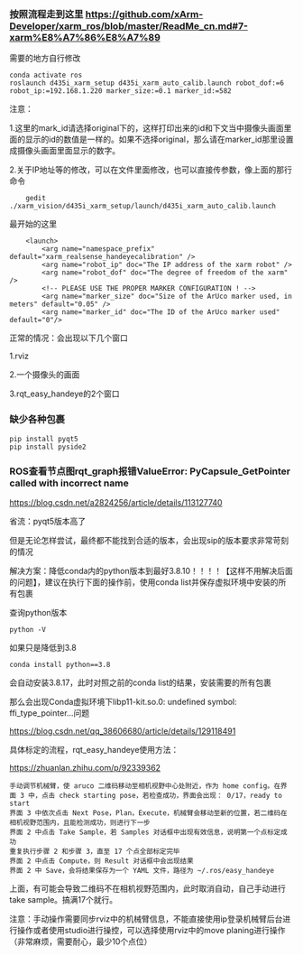 ### 按照流程走到这里 https://github.com/xArm-Developer/xarm_ros/blob/master/ReadMe_cn.md#7-xarm%E8%A7%86%E8%A7%89

需要的地方自行修改

    conda activate ros
    roslaunch d435i_xarm_setup d435i_xarm_auto_calib.launch robot_dof:=6 robot_ip:=192.168.1.220 marker_size:=0.1 marker_id:=582

注意：

1.这里的mark_id请选择original下的，这样打印出来的id和下文当中摄像头画面里面的显示的id的数值是一样的。如果不选择original，那么请在marker_id那里设置成摄像头画面里面显示的数字。

2.关于IP地址等的修改，可以在文件里面修改，也可以直接传参数，像上面的那行命令

        gedit ./xarm_vision/d435i_xarm_setup/launch/d435i_xarm_auto_calib.launch

最开始的这里

        <launch>
            <arg name="namespace_prefix" default="xarm_realsense_handeyecalibration" />
            <arg name="robot_ip" doc="The IP address of the xarm robot" />
            <arg name="robot_dof" doc="The degree of freedom of the xarm" />
            <!-- PLEASE USE THE PROPER MARKER CONFIGURATION ! -->
            <arg name="marker_size" doc="Size of the ArUco marker used, in meters" default="0.05" />
            <arg name="marker_id" doc="The ID of the ArUco marker used" default="0"/>


正常的情况：会出现以下几个窗口

1.rviz

2.一个摄像头的画面

3.rqt_easy_handeye的2个窗口


### 缺少各种包裹
    pip install pyqt5
    pip install pyside2

### ROS查看节点图rqt_graph报错ValueError: PyCapsule_GetPointer called with incorrect name

https://blog.csdn.net/a2824256/article/details/113127740

省流：pyqt5版本高了

但是无论怎样尝试，最终都不能找到合适的版本，会出现sip的版本要求非常苛刻的情况

解决方案：降低conda内的python版本到最好3.8.10！！！！【这样不用解决后面的问题】，建议在执行下面的操作前，使用conda list并保存虚拟环境中安装的所有包裹


查询python版本

    python -V

如果只是降低到3.8

    conda install python==3.8

会自动安装3.8.17，此时对照之前的conda list的结果，安装需要的所有包裹

那么会出现Conda虚拟环境下libp11-kit.so.0: undefined symbol: ffi_type_pointer...问题

https://blog.csdn.net/qq_38606680/article/details/129118491

具体标定的流程，rqt_easy_handeye使用方法：

https://zhuanlan.zhihu.com/p/92339362

    手动调节机械臂，使 aruco 二维码移动至相机视野中心处附近，作为 home config。在界面 3 中，点击 check starting pose，若检查成功，界面会出现： 0/17，ready to start
    界面 3 中依次点击 Next Pose，Plan，Execute，机械臂会移动至新的位置，若二维码在相机视野范围内，且能检测成功，则进行下一步
    界面 2 中点击 Take Sample，若 Samples 对话框中出现有效信息，说明第一个点标定成功
    重复执行步骤 2 和步骤 3，直至 17 个点全部标定完毕
    界面 2 中点击 Compute，则 Result 对话框中会出现结果
    界面 2 中 Save，会将结果保存为一个 YAML 文件，路径为 ~/.ros/easy_handeye

上面，有可能会导致二维码不在相机视野范围内，此时取消自动，自己手动进行take sample。搞满17个就行。
    
注意：手动操作需要同步rviz中的机械臂信息，不能直接使用ip登录机械臂后台进行操作或者使用studio进行操控，可以选择使用rviz中的move planing进行操作（非常麻烦，需要耐心，最少10个点位）
